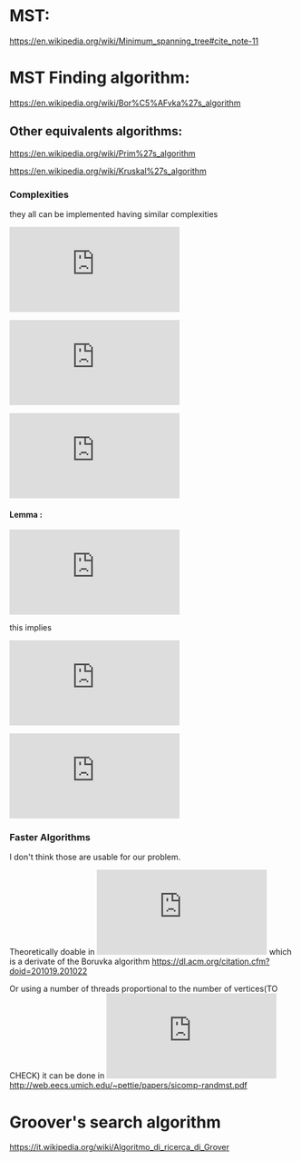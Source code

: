 
# MST:
https://en.wikipedia.org/wiki/Minimum_spanning_tree#cite_note-11

# MST Finding algorithm:
https://en.wikipedia.org/wiki/Bor%C5%AFvka%27s_algorithm

## Other equivalents algorithms:

https://en.wikipedia.org/wiki/Prim%27s_algorithm

https://en.wikipedia.org/wiki/Kruskal%27s_algorithm

### Complexities
they all can be implemented having similar complexities

![](https://latex.codecogs.com/gif.latex?O%28%7CV%7Clog%28%7CV%7C%29%29)

![](https://latex.codecogs.com/gif.latex?O%28%7CE%7Clog%28%7CV%7C%29%29)

![](https://latex.codecogs.com/gif.latex?O%28%7CE%7C%20&plus;%20%7CV%7Clog%28%7CV%7C%29%29)

#### Lemma :
![](https://latex.codecogs.com/gif.latex?%7CE%7C%20%5Cle%20%5Cfrac%7B%7CV%7C%5E2%7D%7B2%7D%20%5Clongrightarrow%7CE%7C%5Csim%20%7CV%7C%5E2%20%5Clongrightarrow%20log%28%7CE%7C%29%20%5Csim%20log%28%7CV%7C%5E2%29%20%3D%202log%28%7CV%7C%29)

this implies

![](https://latex.codecogs.com/gif.latex?O%28log%28%7CE%7C%29%29%20%5Csim%20O%28log%28%7CV%7C%29%29)

![](https://latex.codecogs.com/gif.latex?O%28%7CE%7C%29%20%5Csim%20O%28%7CV%7C%5E2%29)


### Faster Algorithms
I don't think those are usable for our problem.

Theoretically doable in 
![](https://latex.codecogs.com/gif.latex?O%28%7CE%7C%29)
which is a derivate of the Boruvka algorithm
https://dl.acm.org/citation.cfm?doid=201019.201022


Or using a number of threads proportional to the number of vertices(TO CHECK) it can be done in 
![](https://latex.codecogs.com/gif.latex?O%28log%28%7CV%7C%29)
http://web.eecs.umich.edu/~pettie/papers/sicomp-randmst.pdf

# Groover's search algorithm

https://it.wikipedia.org/wiki/Algoritmo_di_ricerca_di_Grover
